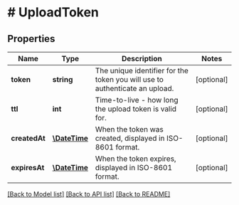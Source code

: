 # # UploadToken

## Properties

Name | Type | Description | Notes
------------ | ------------- | ------------- | -------------
**token** | **string** | The unique identifier for the token you will use to authenticate an upload. | [optional]
**ttl** | **int** | Time-to-live - how long the upload token is valid for. | [optional]
**createdAt** | [**\DateTime**](\DateTime.md) | When the token was created, displayed in ISO-8601 format. | [optional]
**expiresAt** | [**\DateTime**](\DateTime.md) | When the token expires, displayed in ISO-8601 format. | [optional]

[[Back to Model list]](../../README.md#models) [[Back to API list]](../../README.md#endpoints) [[Back to README]](../../README.md)
